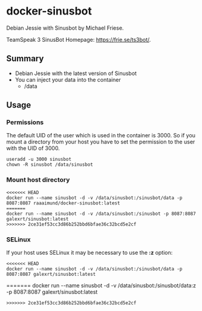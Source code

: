 # docker-sinusbot
Debian Jessie with Sinusbot by Michael Friese.

TeamSpeak 3 SinusBot Homepage: https://frie.se/ts3bot/.

## Summary
* Debian Jessie with the latest version of Sinusbot
* You can inject your data into the container
  * /data
  
## Usage
### Permissions
The default UID of the user which is used in the container is 3000.
So if you mount a directory from your host you have to set the permission to the user with the UID of 3000.
```
useradd -u 3000 sinusbot
chown -R sinusbot /data/sinusbot
```

### Mount host directory
```
<<<<<<< HEAD
docker run --name sinusbot -d -v /data/sinusbot:/sinusbot/data -p 8087:8087 raaaimund/docker-sinusbot:latest
=======
docker run --name sinusbot -d -v /data/sinusbot:/sinusbot -p 8087:8087 galexrt/sinusbot:latest
>>>>>>> 2ce31ef53cc3d86b252bbd6bfae36c32bcd5e2cf
```

### SELinux
If your host uses SELinux it may be necessary to use the **:z** option:
```
<<<<<<< HEAD
docker run --name sinusbot -d -v /data/sinusbot:/sinusbot/data -p 8087:8087 galexrt/sinusbot:latest
```
=======
docker run --name sinusbot -d -v /data/sinusbot:/sinusbot/data:z -p 8087:8087 galexrt/sinusbot:latest
```
>>>>>>> 2ce31ef53cc3d86b252bbd6bfae36c32bcd5e2cf
